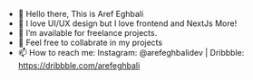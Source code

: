 - 👋 Hello there, This is Aref Eghbali
- 👀 I love UI/UX design but I love frontend and NextJs More!
- 🌱 I’m available for freelance projects.
- 💞️ Feel free to collabrate in my projects
- 📫 How to reach me:
      Instagram: @arefeghbalidev | Dribbble: https://dribbble.com/arefeghbali

<!---
ArefEghbali/ArefEghbali is a ✨ special ✨ repository because its `README.md` (this file) appears on your GitHub profile.
You can click the Preview link to take a look at your changes.
--->
